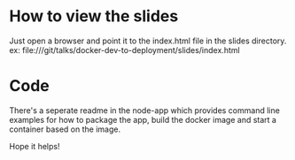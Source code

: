 # How to view the slides

Just open a browser and point it to the index.html file in the slides directory. ex: file:///git/talks/docker-dev-to-deployment/slides/index.html

# Code

There's a seperate readme in the node-app which provides command line examples for how to package the app, build the docker image and start a container based on the image.

Hope it helps!